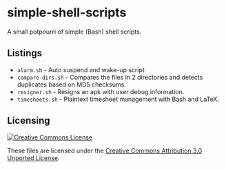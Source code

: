 # simple-shell-scripts
A small potpourri of simple (Bash) shell scripts.

## Listings
+ `alarm.sh` - Auto suspend and wake-up script
+ `compare-dirs.sh` - Compares the files in 2 directories and detects
duplicates based on MD5 checksums.
+ `resigner.sh` - Resigns an apk with user debug information.
+ `timesheets.sh` - Plaintext timesheet management with Bash and LaTeX.

## Licensing
[![Creative Commons License](
    http://i.creativecommons.org/l/by/3.0/88x31.png)](
    http://creativecommons.org/licenses/by/3.0/deed.en_US)
    
These files are licensed under the [Creative Commons Attribution 3.0
Unported License](http://creativecommons.org/licenses/by/3.0/deed.en_US).
